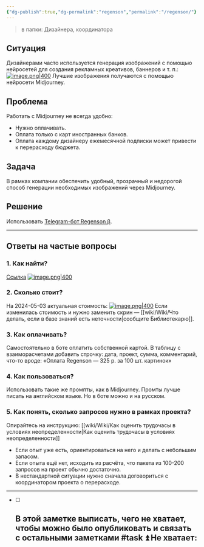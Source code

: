 ```yaml
---
{"dg-publish":true,"dg-permalink":"regenson","permalink":"/regenson/"}
---
```


>в папки: Дизайнера, координатора

## Ситуация
Дизайнерами часто используется генерация изображений с помощью нейросетей для создания рекламных креативов, баннеров и т. п.:
[![image.png|400](https://i.postimg.cc/Bb7ZHYJT/image.png)](https://postimg.cc/xNHSSPJ8)
Лучшие изображения получаются с помощью нейросети Midjourney.
## Проблема
Работать с Midjourney не всегда удобно: 
- Нужно оплачивать.
- Оплата только с карт иностранных банков.
- Оплата каждому дизайнеру ежемесячной подписки может привести к перерасходу бюджета.
## Задача
В рамках компании обеспечить удобный, прозрачный и недорогой способ генерации необходимых изображений через Midjourney.
## Решение
Использовать [Telegram-бот Regenson β](https://t.me/RegensonBot).
____
## Ответы на частые вопросы
### 1. Как найти?
[Ссылка](https://t.me/RegensonBot)
[![image.png|400](https://i.postimg.cc/m2Z8rdcd/image.png)](https://postimg.cc/3W6gSFFp)
### 2. Сколько стоит?
На 2024-05-03 актуальная стоимость: 
[![image.png|400](https://i.postimg.cc/wTbcj9Yv/image.png)](https://postimg.cc/F73JP5R5)
Если изменилась стоимость и нужно заменить скрин — [[wiki/Wiki/Что делать, если в базе знаний есть неточности\|сообщите Библиотекарю]].
### 3. Как оплачивать?
Самостоятельно в боте оплатить собственной картой. В таблицу с взаиморасчетами добавить строчку: дата, проект, сумма, комментарий, что-то вроде:
	«Оплата Regenson — 325 р. за 100 шт. картинок»


### 4. Как пользоваться?
Использовать такие же промпты, как в Midjourney. Промты лучше писать на английском языке. Но в боте можно и на русском.

### 5. Как понять, сколько запросов нужно в рамках проекта?
Опирайтесь на инструкцию: [[wiki/Wiki/Как оценить трудочасы в условиях неопределенности\|Как оценить трудочасы в условиях неопределенности]]

- Если опыт уже есть, ориентироваться на него и делать с небольшим запасом.
- Если опыта ещё нет, исходить из расчёта, что пакета из 100-200 запросов на проект обычно достаточно.
- В нестандартной ситуации нужно сначала договориться с координатором проекта о перерасходе.


---
- [ ] В этой заметке выписать, чего не хватает, чтобы можно было опубликовать и связать с остальными заметками #task ⏫ 
   Не хватает: 
   - 
